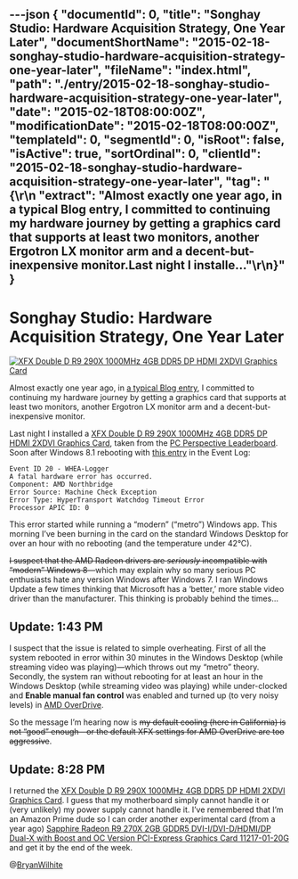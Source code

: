 ---json
{
  "documentId": 0,
  "title": "Songhay Studio: Hardware Acquisition Strategy, One Year Later",
  "documentShortName": "2015-02-18-songhay-studio-hardware-acquisition-strategy-one-year-later",
  "fileName": "index.html",
  "path": "./entry/2015-02-18-songhay-studio-hardware-acquisition-strategy-one-year-later",
  "date": "2015-02-18T08:00:00Z",
  "modificationDate": "2015-02-18T08:00:00Z",
  "templateId": 0,
  "segmentId": 0,
  "isRoot": false,
  "isActive": true,
  "sortOrdinal": 0,
  "clientId": "2015-02-18-songhay-studio-hardware-acquisition-strategy-one-year-later",
  "tag": "{\r\n  \"extract\": \"Almost exactly one year ago, in a typical Blog entry, I committed to continuing my hardware journey by getting a graphics card that supports at least two monitors, another Ergotron LX monitor arm and a decent-but-inexpensive monitor.Last night I installe...\"\r\n}"
}
---

# Songhay Studio: Hardware Acquisition Strategy, One Year Later

[<img alt="XFX Double D R9 290X 1000MHz 4GB DDR5 DP HDMI 2XDVI Graphics Card" src="https://farm8.staticflickr.com/7420/15950559094_020867dfe2_m_d.jpg">](http://www.amazon.com/XFX-Double-1000MHz-Graphics-R9290XEDFD/dp/B00HHIPN5A%3FSubscriptionId%3D1SW6D7X6ZXXR92KVX0G2%26tag%3Dthekintespacec00%26linkCode%3Dxm2%26camp%3D2025%26creative%3D165953%26creativeASIN%3DB00HHIPN5A "XFX Double D R9 290X 1000MHz 4GB DDR5 DP HDMI 2XDVI Graphics Card")

Almost exactly one year ago, in [a typical Blog entry](http://songhayblog.azurewebsites.net/Entry/Show/songhay-studio-hardware-acquisition-strategy), I committed to continuing my hardware journey by getting a graphics card that supports at least two monitors, another Ergotron LX monitor arm and a decent-but-inexpensive monitor.

Last night I installed a [XFX Double D R9 290X 1000MHz 4GB DDR5 DP HDMI 2XDVI Graphics Card](http://www.amazon.com/XFX-Double-1000MHz-Graphics-R9290XEDFD/dp/B00HHIPN5A%3FSubscriptionId=1SW6D7X6ZXXR92KVX0G2&tag=thekintespacec00&linkCode=xm2&camp=2025&creative=165953&creativeASIN=B00HHIPN5A), taken from the [PC Perspective Leaderboard](http://www.pcper.com/hwlb). Soon after Windows 8.1 rebooting with [this entry](http://answers.microsoft.com/en-us/windows/forum/windows_8-hardware/event-id-20-whea-logger-amd-northbridge/b69d3256-05a9-4aa7-b7ef-f0ed662c0f6f) in the Event Log:

```console
Event ID 20 - WHEA-Logger
A fatal hardware error has occurred.
Component: AMD Northbridge
Error Source: Machine Check Exception
Error Type: HyperTransport Watchdog Timeout Error
Processor APIC ID: 0
```

This error started while running a “modern” (“metro”) Windows app. This morning I’ve been burning in the card on the standard Windows Desktop for over an hour with no rebooting (and the temperature under 42°C).

<span style="text-decoration:line-through;">I suspect that the AMD Radeon drivers are </span><span style="text-decoration:line-through;">*seriously*</span><span style="text-decoration:line-through;"> incompatible with “modern” Windows 8</span>—which may explain why so many serious PC enthusiasts hate any version Windows after Windows 7. I ran Windows Update a few times thinking that Microsoft has a ‘better,’ more stable video driver than the manufacturer. This thinking is probably behind the times…

## Update: 1:43 PM

I suspect that the issue is related to simple overheating. First of all the system rebooted in error within 30 minutes in the Windows Desktop (while streaming video was playing)—which throws out my “metro” theory. Secondly, the system ran without rebooting for at least an hour in the Windows Desktop (while streaming video was playing) while under-clocked and **Enable manual fan control** was enabled and turned up (to very noisy levels) in [AMD OverDrive](http://www.amd.com/en-us/markets/game/downloads/overdrive).

So the message I’m hearing now is <span style="text-decoration:line-through;">my default cooling (here in California) is not “good” enough—or the default XFX settings for AMD OverDrive are too aggressive</span>.

## Update: 8:28 PM

I returned the [XFX Double D R9 290X 1000MHz 4GB DDR5 DP HDMI 2XDVI Graphics Card](http://www.amazon.com/XFX-Double-1000MHz-Graphics-R9290XEDFD/dp/B00HHIPN5A%3FSubscriptionId=1SW6D7X6ZXXR92KVX0G2&tag=thekintespacec00&linkCode=xm2&camp=2025&creative=165953&creativeASIN=B00HHIPN5A). I guess that my motherboard simply cannot handle it or (very unlikely) my power supply cannot handle it. I’ve remembered that I’m an Amazon Prime dude so I can order another experimental card (from a year ago) [Sapphire Radeon R9 270X 2GB GDDR5 DVI-I/DVI-D/HDMI/DP Dual-X with Boost and OC Version PCI-Express Graphics Card 11217-01-20G](http://www.amazon.com/Sapphire-Version-PCI-Express-Graphics-11217-01-20G/dp/B00B3WTWXU%3FSubscriptionId=1SW6D7X6ZXXR92KVX0G2&tag=thekintespacec00&linkCode=xm2&camp=2025&creative=165953&creativeASIN=B00B3WTWXU) and get it by the end of the week.

@[BryanWilhite](https://twitter.com/BryanWilhite)
